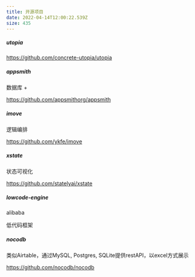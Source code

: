 ```yaml
---
title: 开源项目
date: 2022-04-14T12:00:22.539Z
size: 435
---
```

##### utopia

https://github.com/concrete-utopia/utopia 

##### appsmith

数据库 + 

https://github.com/appsmithorg/appsmith

##### imove

逻辑编排

https://github.com/ykfe/imove

##### xstate

状态可视化

https://github.com/statelyai/xstate

##### lowcode-engine

alibaba

低代码框架

##### nocodb

类似Airtable，通过MySQL, Postgres, SQLite提供restAPI，以excel方式展示

https://github.com/nocodb/nocodb


